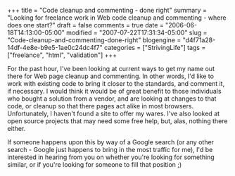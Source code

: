 +++
title = "Code cleanup and commenting - done right"
summary = "Looking for freelance work in Web code cleanup and commenting - where does one start?"
draft = false
comments = true
date = "2006-06-18T14:13:00-05:00"
modified = "2007-07-22T17:31:34-05:00"
slug = "Code-cleanup-and-commenting-done-right"
blogengine = "d4f71a28-14df-4e8e-b9e5-1ae0c24dc4f7"
categories = ["StrivingLife"]
tags = ["freelance", "html", "validation"]
+++

<p>
For the past hour, I&#39;ve been looking at current ways to get my name out there for Web page cleanup and commenting.  In other words, I&#39;d like to work with existing code to bring it closer to the standards, and comment it, if necessary.  I would think it would be of great benefit to those individuals who bought a solution from a vendor, and are looking at changes to that code, or cleanup so that there pages act alike in most browsers.  Unfortunately, I haven&#39;t found a site to offer my wares.  I&#39;ve also looked at open source projects that may need some free help, but, alas, nothing there either.<!--more-->
</p>
<p>
If someone happens upon this by way of a Google search (or any other search - Google just happens to bring in the most traffic for me), I&#39;d be interested in hearing from you on whether you&#39;re looking for something similar, or if you&#39;re looking for someone to fill that position ;)
</p>

